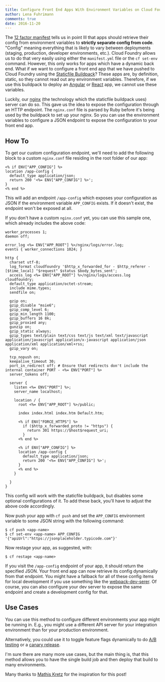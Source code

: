 ```yaml
---
title: Configure Front End Apps With Environment Variables on Cloud Foundry
author: Lena Fuhrimann
comments: true
date: 2016-11-20
---
```


The [12 factor manifest](https://12factor.net/) tells us in point III that apps should retrieve their config from environment variables to **strictly separate config from code**. "Config" meaning everything that is likely to vary between deployments (staging, production, developer environments, etc.). Cloud Foundry allows us to do that very easily using either the `manifest.yml` file or the `cf set-env` command. However, this only works for apps which have a dynamic back end. What if we want to configure a front end app that we have pushed to Cloud Foundry using the [Staticfile Buildpack](https://github.com/cloudfoundry/staticfile-buildpack)? These apps are, by definition, static, so they cannot read out any environment variables. Therefore, if we use this buildpack to deploy an [Angular](https://angular.io/) or [React](https://facebook.github.io/react/) app, we cannot use these variables.

Luckily, our [nginx](https://www.nginx.com/) (the technology which the staticfile buildpack uses) server can do so. This gave us the idea to expose the configuration through an HTTP endpoint. The `nginx.conf` file is parsed by Ruby before it's being used by the buildpack to set up your nginx. So you can use the environment variables to configure a JSON endpoint to expose the configuration to your front end app.

## How To

To get our custom configuration endpoint, we'll need to add the following block to a custom `nginx.conf` file residing in the root folder of our app:

```nginx
<% if ENV["APP_CONFIG"] %>
location /app-config {
  default_type application/json;
  return 200 '<%= ENV["APP_CONFIG"] %>';
}
<% end %>
```

This will add an endpoint `/app-config` which exposes your configuration as JSON if the environment variable `APP_CONFIG` exists. If it doesn't exist, the endpoint won't be exposed at all.

If you don't have a custom `nginx.conf` yet, you can use this sample one, which already includes the above code:

```nginx
worker_processes 1;
daemon off;

error_log <%= ENV["APP_ROOT"] %>/nginx/logs/error.log;
events { worker_connections 1024; }

http {
  charset utf-8;
  log_format cloudfoundry '$http_x_forwarded_for - $http_referer - [$time_local] "$request" $status $body_bytes_sent';
  access_log <%= ENV["APP_ROOT"] %>/nginx/logs/access.log cloudfoundry;
  default_type application/octet-stream;
  include mime.types;
  sendfile on;

  gzip on;
  gzip_disable "msie6";
  gzip_comp_level 6;
  gzip_min_length 1100;
  gzip_buffers 16 8k;
  gzip_proxied any;
  gunzip on;
  gzip_static always;
  gzip_types text/plain text/css text/js text/xml text/javascript application/javascript application/x-javascript application/json application/xml application/xml+rss;
  gzip_vary on;

  tcp_nopush on;
  keepalive_timeout 30;
  port_in_redirect off; # Ensure that redirects don't include the internal container PORT - <%= ENV["PORT"] %>
  server_tokens off;

  server {
    listen <%= ENV["PORT"] %>;
    server_name localhost;

    location / {
      root <%= ENV["APP_ROOT"] %>/public;

      index index.html index.htm Default.htm;

      <% if ENV["FORCE_HTTPS"] %>
        if ($http_x_forwarded_proto != "https") {
          return 301 https://$host$request_uri;
        }
      <% end %>

      <% if ENV["APP_CONFIG"] %>
      location /app-config {
        default_type application/json;
        return 200 '<%= ENV["APP_CONFIG"] %>';
      }
      <% end %>
    }

  }
}
```

This config will work with the staticfile buildpack, but disables some optional configurations of it. To add these back, you'll have to adjust the above code accordingly.

Now push your app with `cf push` and set the `APP_CONFIG` environment variable to some JSON string with the following command:

```shell
$ cf push <app-name>
$ cf set-env <app-name> APP_CONFIG '{"apiUrl":"https://jsonplaceholder.typicode.com"}'
```

Now restage your app, as suggested, with:

```shell
$ cf restage <app-name>
```

If you visit the `/app-config` endpoint of your app, it should return the specified JSON. Your front end app can now retrieve its config dynamically from that endpoint. You might have a fallback for all of these config items for local development if you use something like the [webpack-dev-serer](https://webpack.github.io/docs/webpack-dev-server.html). Of course, you can also configure your dev server to expose the same endpoint and create a development config for that.

## Use Cases

You can use this method to configure different environments your app might be running in. E.g., you might use a different API server for your integration environment than for your production environment.

Alternatively, you could use it to toggle feature flags dynamically to do [A/B testing](https://en.wikipedia.org/wiki/A/B_testing) or a [canary release](https://martinfowler.com/bliki/CanaryRelease.html).

I'm sure there are many more use cases, but the main thing is, that this method allows you to have the single build job and then deploy that build to many environments.

Many thanks to [Mathis Kretz](https://github.com/mkretz) for the inspiration for this post!
